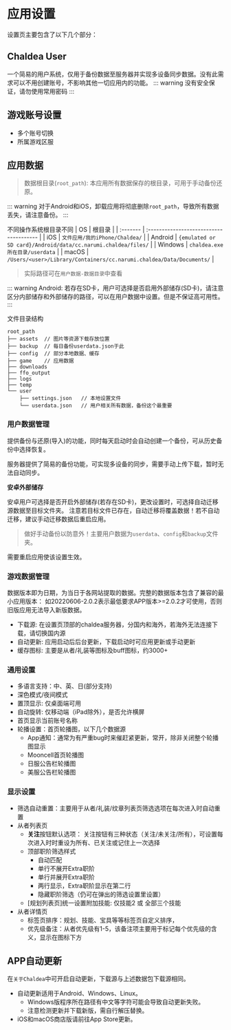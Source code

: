 # 应用设置

设置页主要包含了以下几个部分：

## Chaldea User
一个简易的用户系统，仅用于备份数据至服务器并实现多设备同步数据。没有此需求可以不用创建账号，不影响其他一切应用内的功能。
::: warning
没有安全保证，请勿使用常用密码
:::

## 游戏账号设置
* 多个账号切换
* 所属游戏区服

## 应用数据
> 数据根目录(`root_path`): 本应用所有数据保存的根目录，可用于手动备份还原。

::: warning
对于Android和iOS，卸载应用将彻底删除`root_path`，导致所有数据丢失，请注意备份。
:::

不同操作系统根目录不同
| OS       | 根目录                                   |
| :------- | :-------------------------------------- |
| iOS      | `文件应用/我的iPhone/Chaldea/`            |
| Android  | `{emulated or SD card}/Android/data/cc.narumi.chaldea/files/` |
| Windows  | `chaldea.exe所在目录/userdata`            |
| macOS    | `/Users/<user>/Library/Containers/cc.narumi.chaldea/Data/Documents/` |
> 实际路径可在`用户数据-数据目录`中查看

::: warning
Android: 若存在SD卡，用户可选择是否启用外部储存(SD卡)，请注意区分内部储存和外部储存的路径，可以在用户数据中设置。但是不保证高可用性。
:::

文件目录结构
```:no-line-numbers
root_path
├── assets  // 图片等资源下载存放位置
├── backup  // 每日备份userdata.json于此
├── config  // 部分本地数据、缓存
├── game    // 应用数据
├── downloads
├── ffo_output
├── logs
├── temp
└── user
    ├── settings.json   // 本地设置文件
    └── userdata.json   // 用户相关所有数据，备份这个最重要
```

### 用户数据管理
提供备份与还原(导入)的功能，同时每天启动时会自动创建一个备份，可从历史备份中选择恢复。

服务器提供了简易的备份功能，可实现多设备的同步，需要手动上传下载，暂时无法自动同步。

**安卓外部储存**

安卓用户可选择是否开启外部储存(若存在SD卡)，更改设置时，可选择自动迁移源数据至目标文件夹。
注意若目标文件已存在，自动迁移将覆盖数据！若不自动迁移，建议手动迁移数据后重启应用。

> 做好手动备份以防意外！主要用户数据为`userdata`、`config`和`backup`文件夹。

需要重启应用使该设置生效。

### 游戏数据管理
数据版本即为日期，为当日于各网站提取的数据。完整的数据版本包含了兼容的最小应用版本：
如20220606-2.0.2表示最低要求APP版本>=2.0.2才可使用，否则旧版应用无法导入新版数据。

* 下载源: 在设置页顶部的chaldea服务器，分国内和海外，若海外无法连接下载，请切换国内源
* 自动更新: 应用启动后后台更新，下载启动时可应用更新或手动更新
* 缓存图标: 主要是从者/礼装等图标及buff图标，约3000+

### 通用设置
* 多语言支持：中、英、日(部分支持)
* 深色模式/夜间模式
* 置顶显示: 仅桌面端可用
* 自动旋转: 仅移动端（iPad除外），是否允许横屏
* 首页显示当前账号名称
* 轮播设置：首页轮播图，以下几个数据源
  * App通知：通常为有严重bug时来催赶紧更新，常开，除非关闭整个轮播图显示
  * Mooncell首页轮播图
  * 日服公告栏轮播图
  * 美服公告栏轮播图

### 显示设置
* 筛选自动重置：主要用于从者/礼装/纹章列表页筛选选项在每次进入时自动重置
* 从者列表页
  * **关注**按钮默认选项：
  关注按钮有三种状态（关注/未关注/所有），可设置每次进入时时重设为所有、已关注或记住上一次选择
  * 顶部职阶筛选样式
    - 自动匹配
    - 单行不展开Extra职阶
    - 单行并展开Extra职阶
    - 两行显示，Extra职阶显示在第二行
    - 隐藏职阶筛选（仍可在弹出的筛选设置里设置）
  * [规划列表页]统一设置附加技能: 仅技能2 或 全部三个技能
* 从者详情页
  * 标签页排序：规划、技能、宝具等等标签页自定义排序，
  * 优先级备注：从者优先级有1-5，该备注项主要用于标记每个优先级的含义，显示在图标下方

## APP自动更新
在`关于Chaldea`中可开启自动更新，下载源与上述数据包下载源相同。
- 自动更新适用于Android、Windows、Linux。
  - Windows版程序所在路径有中文等字符可能会导致自动更新失败。
  - 注意检测更新并下载新版，需自行解压替换。
- iOS和macOS商店版请前往App Store更新。
